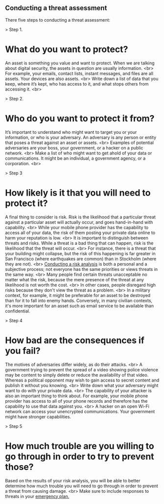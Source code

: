
## Conducting a threat assessment

There five steps to conducting a threat assessment:

&gt; Step 1.
# What do you want to protect?

An asset is something you value and want to protect. When we are talking about digital security, the assets in question are usually information.
&lt;br&gt;
For example, your emails, contact lists, instant messages, and files are all assets. Your devices are also assets.
&lt;br&gt;
Write down a list of data that you keep, where it’s kept, who has access to it, and what stops others from accessing it.
&lt;br&gt;

&gt; Step 2.
# Who do you want to protect it from?

It’s important to understand who might want to target you or your information, or who is your adversary. An adversary is any person or entity that poses a threat against an asset or assets.
&lt;br&gt;
Examples of potential adversaries are your boss, your government, or a hacker on a public network.
&lt;br&gt;
Make a list of who might want to get ahold of your data or communications. It might be an individual, a government agency, or a corporation.
&lt;br&gt;

&gt; Step 3
# How likely is it that you will need to protect it?

A final thing to consider is risk. Risk is the likelihood that a particular threat against a particular asset will actually occur, and goes hand-in-hand with capability.
&lt;br&gt;
While your mobile phone provider has the capability to access all of your data, the risk of them posting your private data online to harm your reputation is low.
&lt;br&gt;
It is important to distinguish between threats and risks. While a threat is a bad thing that can happen, risk is the likelihood that the threat will occur.
&lt;br&gt;
For instance, there is a threat that your building might collapse, but the risk of this happening is far greater in San Francisco (where earthquakes are common) than in Stockholm (where they are not).
&lt;br&gt;
[Conducting a risk analysis](en/topics/practice-2-planning/2-assess-risk/1-1-intro.md) is both a personal and a subjective process; not everyone has the same priorities or views threats in the same way.
&lt;br&gt;
Many people find certain threats unacceptable no matter what the risk, because the mere presence of the threat at any likelihood is not worth the cost.
&lt;br&gt;
In other cases, people disregard high risks because they don&#39;t view the threat as a problem.
&lt;br&gt;
In a military context, for example, it might be preferable for an asset to be destroyed than for it to fall into enemy hands. Conversely, in many civilian contexts, it&#39;s more important for an asset such as email service to be available than confidential.


&gt; Step 4
# How bad are the consequences if you fail?

The motives of adversaries differ widely, as do their attacks.
&lt;br&gt;
A government trying to prevent the spread of a video showing police violence may be content to simply delete or reduce the availability of that video. Whereas a political opponent may wish to gain access to secret content and publish it without you knowing.
&lt;br&gt;
Write down what your adversary might want to do with your private data.
&lt;br&gt;
The capability of your attacker is also an important thing to think about. For example, your mobile phone provider has access to all of your phone records and therefore has the capability to use that data against you.
&lt;br&gt;
A hacker on an open Wi-Fi network can access your unencrypted communications. Your government might have stronger capabilities.

&gt; Step 5
# How much trouble are you willing to go through in order to try to prevent those?

Based on the results of your risk analysis, you will be able to better determine how much trouble you will need to go through in order to prevent a threat from causing damage.
&lt;br&gt;
Make sure to include responses to threats in your [emergency plan.](en/topics/practice-2-planning/4-emergency-plan/1-1-intro.md)
